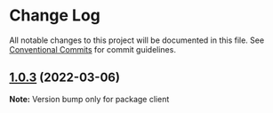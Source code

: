 # Change Log

All notable changes to this project will be documented in this file.
See [Conventional Commits](https://conventionalcommits.org) for commit guidelines.

## [1.0.3](https://github.com/radekcihi/monorepo/compare/v1.0.2...v1.0.3) (2022-03-06)

**Note:** Version bump only for package client
